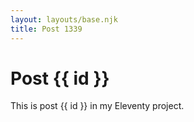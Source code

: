```yaml
---
layout: layouts/base.njk
title: Post 1339
---
```


# Post {{ id }}

This is post {{ id }} in my Eleventy project.

